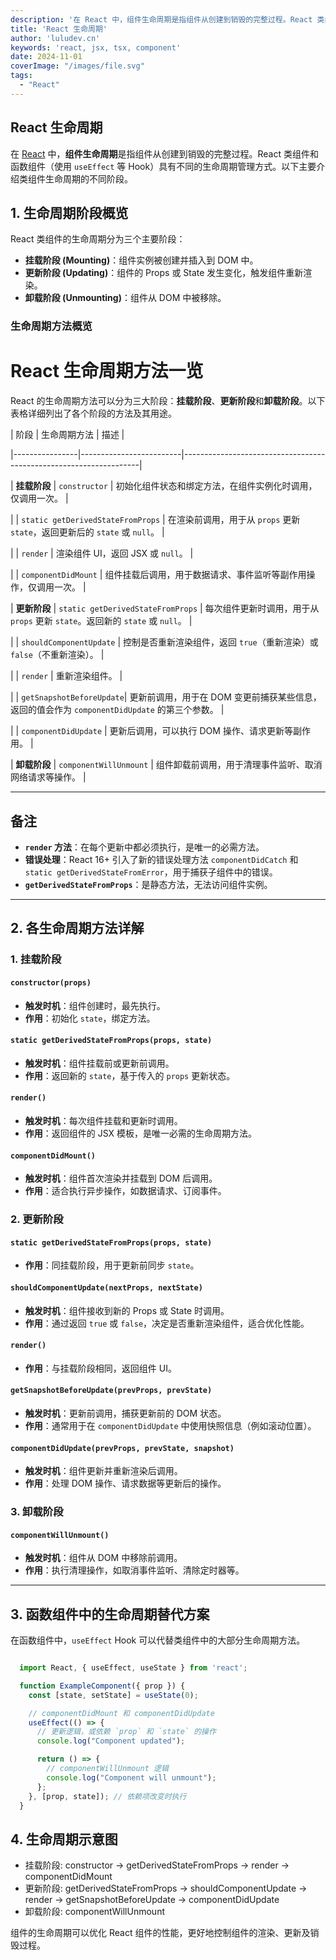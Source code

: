 ```yaml
---
description: '在 React 中，组件生命周期是指组件从创建到销毁的完整过程。React 类组件和函数组件（使用 useEffect 等 Hook）具有不同的生命周期管理方式。以下主要介绍类组件生命周期的不同阶段。'
title: 'React 生命周期'
author: 'luludev.cn'
keywords: 'react, jsx, tsx, component'
date: 2024-11-01
coverImage: "/images/file.svg"
tags:
  - "React"
---
```


## React 生命周期

在 [React](https://react.dev/) 中，**组件生命周期**是指组件从创建到销毁的完整过程。React 类组件和函数组件（使用 `useEffect` 等 Hook）具有不同的生命周期管理方式。以下主要介绍类组件生命周期的不同阶段。

## 1. 生命周期阶段概览

React 类组件的生命周期分为三个主要阶段：

- **挂载阶段 (Mounting)**：组件实例被创建并插入到 DOM 中。
- **更新阶段 (Updating)**：组件的 Props 或 State 发生变化，触发组件重新渲染。
- **卸载阶段 (Unmounting)**：组件从 DOM 中被移除。

### 生命周期方法概览

# React 生命周期方法一览

React 的生命周期方法可以分为三大阶段：**挂载阶段**、**更新阶段**和**卸载阶段**。以下表格详细列出了各个阶段的方法及其用途。

| 阶段           | 生命周期方法             | 描述                                     |

|----------------|-------------------------|-------------------------------------------------------------------|

| **挂载阶段**   | `constructor`            | 初始化组件状态和绑定方法，在组件实例化时调用，仅调用一次。                    |

|                | `static getDerivedStateFromProps` | 在渲染前调用，用于从 `props` 更新 `state`，返回更新后的 `state` 或 `null`。       |

|                | `render`                 | 渲染组件 UI，返回 JSX 或 `null`。                                       |

|                | `componentDidMount`      | 组件挂载后调用，用于数据请求、事件监听等副作用操作，仅调用一次。                        |

| **更新阶段**   | `static getDerivedStateFromProps` | 每次组件更新时调用，用于从 `props` 更新 `state`。返回新的 `state` 或 `null`。            |

|                | `shouldComponentUpdate`  | 控制是否重新渲染组件，返回 `true`（重新渲染）或 `false`（不重新渲染）。               |

|                | `render`                 | 重新渲染组件。                                                              |

|                | `getSnapshotBeforeUpdate`| 更新前调用，用于在 DOM 变更前捕获某些信息，返回的值会作为 `componentDidUpdate` 的第三个参数。     |

|                | `componentDidUpdate`     | 更新后调用，可以执行 DOM 操作、请求更新等副作用。                                               |

| **卸载阶段**   | `componentWillUnmount`   | 组件卸载前调用，用于清理事件监听、取消网络请求等操作。                                         |


---

## 备注

- **`render` 方法**：在每个更新中都必须执行，是唯一的必需方法。
- **错误处理**：React 16+ 引入了新的错误处理方法 `componentDidCatch` 和 `static getDerivedStateFromError`，用于捕获子组件中的错误。
- **`getDerivedStateFromProps`**：是静态方法，无法访问组件实例。

---

## 2. 各生命周期方法详解

### 1. 挂载阶段

#### `constructor(props)`
- **触发时机**：组件创建时，最先执行。
- **作用**：初始化 `state`，绑定方法。

#### `static getDerivedStateFromProps(props, state)`
- **触发时机**：组件挂载前或更新前调用。
- **作用**：返回新的 `state`，基于传入的 `props` 更新状态。

#### `render()`
- **触发时机**：每次组件挂载和更新时调用。
- **作用**：返回组件的 JSX 模板，是唯一必需的生命周期方法。

#### `componentDidMount()`
- **触发时机**：组件首次渲染并挂载到 DOM 后调用。
- **作用**：适合执行异步操作，如数据请求、订阅事件。

### 2. 更新阶段

#### `static getDerivedStateFromProps(props, state)`
- **作用**：同挂载阶段，用于更新前同步 `state`。

#### `shouldComponentUpdate(nextProps, nextState)`
- **触发时机**：组件接收到新的 Props 或 State 时调用。
- **作用**：通过返回 `true` 或 `false`，决定是否重新渲染组件，适合优化性能。

#### `render()`
- **作用**：与挂载阶段相同，返回组件 UI。

#### `getSnapshotBeforeUpdate(prevProps, prevState)`
- **触发时机**：更新前调用，捕获更新前的 DOM 状态。
- **作用**：通常用于在 `componentDidUpdate` 中使用快照信息（例如滚动位置）。

#### `componentDidUpdate(prevProps, prevState, snapshot)`
- **触发时机**：组件更新并重新渲染后调用。
- **作用**：处理 DOM 操作、请求数据等更新后的操作。

### 3. 卸载阶段

#### `componentWillUnmount()`
- **触发时机**：组件从 DOM 中移除前调用。
- **作用**：执行清理操作，如取消事件监听、清除定时器等。

---

## 3. 函数组件中的生命周期替代方案

在函数组件中，`useEffect` Hook 可以代替类组件中的大部分生命周期方法。

```javascript

  import React, { useEffect, useState } from 'react';

  function ExampleComponent({ prop }) {
    const [state, setState] = useState(0);

    // componentDidMount 和 componentDidUpdate
    useEffect(() => {
      // 更新逻辑，或依赖 `prop` 和 `state` 的操作
      console.log("Component updated");

      return () => {
        // componentWillUnmount 逻辑
        console.log("Component will unmount");
      };
    }, [prop, state]); // 依赖项改变时执行
  }

```

## 4. 生命周期示意图

- 挂载阶段: constructor -> getDerivedStateFromProps -> render -> componentDidMount
- 更新阶段: getDerivedStateFromProps -> shouldComponentUpdate -> render -> getSnapshotBeforeUpdate -> componentDidUpdate
- 卸载阶段: componentWillUnmount

组件的生命周期可以优化 React 组件的性能，更好地控制组件的渲染、更新及销毁过程。
